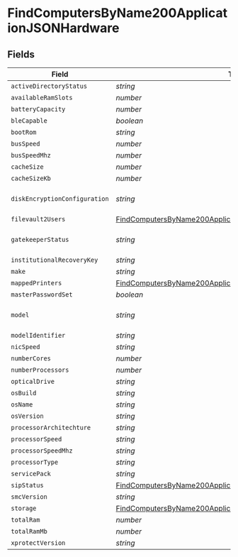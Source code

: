 # FindComputersByName200ApplicationJSONHardware


## Fields

| Field                                                                                                                                                     | Type                                                                                                                                                      | Required                                                                                                                                                  | Description                                                                                                                                               | Example                                                                                                                                                   |
| --------------------------------------------------------------------------------------------------------------------------------------------------------- | --------------------------------------------------------------------------------------------------------------------------------------------------------- | --------------------------------------------------------------------------------------------------------------------------------------------------------- | --------------------------------------------------------------------------------------------------------------------------------------------------------- | --------------------------------------------------------------------------------------------------------------------------------------------------------- |
| `activeDirectoryStatus`                                                                                                                                   | *string*                                                                                                                                                  | :heavy_minus_sign:                                                                                                                                        | N/A                                                                                                                                                       | AD.company.com                                                                                                                                            |
| `availableRamSlots`                                                                                                                                       | *number*                                                                                                                                                  | :heavy_minus_sign:                                                                                                                                        | N/A                                                                                                                                                       | 0                                                                                                                                                         |
| `batteryCapacity`                                                                                                                                         | *number*                                                                                                                                                  | :heavy_minus_sign:                                                                                                                                        | N/A                                                                                                                                                       | 90                                                                                                                                                        |
| `bleCapable`                                                                                                                                              | *boolean*                                                                                                                                                 | :heavy_minus_sign:                                                                                                                                        | N/A                                                                                                                                                       |                                                                                                                                                           |
| `bootRom`                                                                                                                                                 | *string*                                                                                                                                                  | :heavy_minus_sign:                                                                                                                                        | N/A                                                                                                                                                       | MBP111.0142.B00                                                                                                                                           |
| `busSpeed`                                                                                                                                                | *number*                                                                                                                                                  | :heavy_minus_sign:                                                                                                                                        | N/A                                                                                                                                                       | 0                                                                                                                                                         |
| `busSpeedMhz`                                                                                                                                             | *number*                                                                                                                                                  | :heavy_minus_sign:                                                                                                                                        | N/A                                                                                                                                                       | 0                                                                                                                                                         |
| `cacheSize`                                                                                                                                               | *number*                                                                                                                                                  | :heavy_minus_sign:                                                                                                                                        | N/A                                                                                                                                                       | 3072                                                                                                                                                      |
| `cacheSizeKb`                                                                                                                                             | *number*                                                                                                                                                  | :heavy_minus_sign:                                                                                                                                        | N/A                                                                                                                                                       | 3072                                                                                                                                                      |
| `diskEncryptionConfiguration`                                                                                                                             | *string*                                                                                                                                                  | :heavy_minus_sign:                                                                                                                                        | N/A                                                                                                                                                       | Individual and Institutional Encryption                                                                                                                   |
| `filevault2Users`                                                                                                                                         | [FindComputersByName200ApplicationJSONHardwareFilevault2Users](../../models/operations/findcomputersbyname200applicationjsonhardwarefilevault2users.md)[] | :heavy_minus_sign:                                                                                                                                        | N/A                                                                                                                                                       |                                                                                                                                                           |
| `gatekeeperStatus`                                                                                                                                        | *string*                                                                                                                                                  | :heavy_minus_sign:                                                                                                                                        | N/A                                                                                                                                                       | App Store and identified developers                                                                                                                       |
| `institutionalRecoveryKey`                                                                                                                                | *string*                                                                                                                                                  | :heavy_minus_sign:                                                                                                                                        | N/A                                                                                                                                                       | Not Present                                                                                                                                               |
| `make`                                                                                                                                                    | *string*                                                                                                                                                  | :heavy_minus_sign:                                                                                                                                        | N/A                                                                                                                                                       | Apple                                                                                                                                                     |
| `mappedPrinters`                                                                                                                                          | [FindComputersByName200ApplicationJSONHardwareMappedPrinters](../../models/operations/findcomputersbyname200applicationjsonhardwaremappedprinters.md)[]   | :heavy_minus_sign:                                                                                                                                        | N/A                                                                                                                                                       |                                                                                                                                                           |
| `masterPasswordSet`                                                                                                                                       | *boolean*                                                                                                                                                 | :heavy_minus_sign:                                                                                                                                        | N/A                                                                                                                                                       |                                                                                                                                                           |
| `model`                                                                                                                                                   | *string*                                                                                                                                                  | :heavy_minus_sign:                                                                                                                                        | N/A                                                                                                                                                       | 13-inch Retina MacBook Pro (Late 2013)                                                                                                                    |
| `modelIdentifier`                                                                                                                                         | *string*                                                                                                                                                  | :heavy_minus_sign:                                                                                                                                        | N/A                                                                                                                                                       | MacBookPro11,1                                                                                                                                            |
| `nicSpeed`                                                                                                                                                | *string*                                                                                                                                                  | :heavy_minus_sign:                                                                                                                                        | N/A                                                                                                                                                       | n/a                                                                                                                                                       |
| `numberCores`                                                                                                                                             | *number*                                                                                                                                                  | :heavy_minus_sign:                                                                                                                                        | N/A                                                                                                                                                       | 2                                                                                                                                                         |
| `numberProcessors`                                                                                                                                        | *number*                                                                                                                                                  | :heavy_minus_sign:                                                                                                                                        | N/A                                                                                                                                                       | 1                                                                                                                                                         |
| `opticalDrive`                                                                                                                                            | *string*                                                                                                                                                  | :heavy_minus_sign:                                                                                                                                        | N/A                                                                                                                                                       |                                                                                                                                                           |
| `osBuild`                                                                                                                                                 | *string*                                                                                                                                                  | :heavy_minus_sign:                                                                                                                                        | N/A                                                                                                                                                       | 17C88                                                                                                                                                     |
| `osName`                                                                                                                                                  | *string*                                                                                                                                                  | :heavy_minus_sign:                                                                                                                                        | N/A                                                                                                                                                       | Mac OS X                                                                                                                                                  |
| `osVersion`                                                                                                                                               | *string*                                                                                                                                                  | :heavy_minus_sign:                                                                                                                                        | N/A                                                                                                                                                       | 10.13.2                                                                                                                                                   |
| `processorArchitechture`                                                                                                                                  | *string*                                                                                                                                                  | :heavy_minus_sign:                                                                                                                                        | N/A                                                                                                                                                       | x86_64                                                                                                                                                    |
| `processorSpeed`                                                                                                                                          | *string*                                                                                                                                                  | :heavy_minus_sign:                                                                                                                                        | N/A                                                                                                                                                       | 2600                                                                                                                                                      |
| `processorSpeedMhz`                                                                                                                                       | *string*                                                                                                                                                  | :heavy_minus_sign:                                                                                                                                        | N/A                                                                                                                                                       | 2600                                                                                                                                                      |
| `processorType`                                                                                                                                           | *string*                                                                                                                                                  | :heavy_minus_sign:                                                                                                                                        | N/A                                                                                                                                                       | Intel Core i5                                                                                                                                             |
| `servicePack`                                                                                                                                             | *string*                                                                                                                                                  | :heavy_minus_sign:                                                                                                                                        | N/A                                                                                                                                                       |                                                                                                                                                           |
| `sipStatus`                                                                                                                                               | [FindComputersByName200ApplicationJSONHardwareSipStatus](../../models/operations/findcomputersbyname200applicationjsonhardwaresipstatus.md)               | :heavy_minus_sign:                                                                                                                                        | N/A                                                                                                                                                       |                                                                                                                                                           |
| `smcVersion`                                                                                                                                              | *string*                                                                                                                                                  | :heavy_minus_sign:                                                                                                                                        | N/A                                                                                                                                                       | 2.16f68                                                                                                                                                   |
| `storage`                                                                                                                                                 | [FindComputersByName200ApplicationJSONHardwareStorage](../../models/operations/findcomputersbyname200applicationjsonhardwarestorage.md)[]                 | :heavy_minus_sign:                                                                                                                                        | N/A                                                                                                                                                       |                                                                                                                                                           |
| `totalRam`                                                                                                                                                | *number*                                                                                                                                                  | :heavy_minus_sign:                                                                                                                                        | N/A                                                                                                                                                       | 16384                                                                                                                                                     |
| `totalRamMb`                                                                                                                                              | *number*                                                                                                                                                  | :heavy_minus_sign:                                                                                                                                        | N/A                                                                                                                                                       | 16384                                                                                                                                                     |
| `xprotectVersion`                                                                                                                                         | *string*                                                                                                                                                  | :heavy_minus_sign:                                                                                                                                        | N/A                                                                                                                                                       | 2098                                                                                                                                                      |